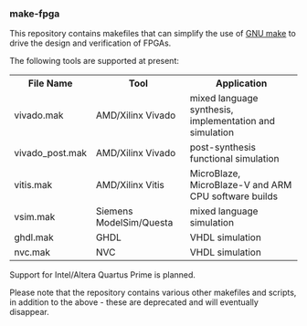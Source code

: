 ### make-fpga
This repository contains makefiles that can simplify the use of [GNU make](https://www.gnu.org/software/make/) to drive the design and verification of FPGAs.

The following tools are supported at present:

<table>
  <tr>
    <th>File Name</th>
    <th>Tool</th>
    <th>Application</th>
  </tr>
  <tr>
    <td>vivado.mak</td>
    <td>AMD/Xilinx Vivado</td>
    <td>mixed language synthesis, implementation and simulation</td>
  </tr>
  <tr>
    <td>vivado_post.mak</td>
    <td>AMD/Xilinx Vivado</td>
    <td>post-synthesis functional simulation</td>
  </tr>
  <tr>
    <td>vitis.mak</td>
    <td>AMD/Xilinx Vitis</td>
    <td>MicroBlaze, MicroBlaze-V and ARM CPU software builds</td>
  </tr>
  <tr>
    <td>vsim.mak</td>
    <td>Siemens ModelSim/Questa</td>
    <td>mixed language simulation</td>
  </tr>
  <tr>
    <td>ghdl.mak</td>
    <td>GHDL</td>
    <td>VHDL simulation</td>
  </tr>
  <tr>
    <td>nvc.mak</td>
    <td>NVC</td>
    <td>VHDL simulation</td>
  </tr>
</table>

Support for Intel/Altera Quartus Prime is planned.

Please note that the repository contains various other makefiles and scripts, in addition to the above - these are deprecated and will eventually disappear.